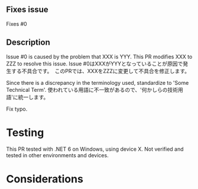 <!-- Please fill the following template according to what changes this pull request will make. -->
<!-- 以下はテンプレートです。　Pull Requestの内容に合わせて記入してください。 -->
<!-- 英語での記入が望ましいですが、日本語でも構いません。 -->

## Fixes issue
<!-- Link the number of the issue(s), if any, that will be fixed or resolved by this pull request. -->
<!-- このPull Requestによって修正または解決されるIssueがある場合は、その番号を記入してリンクしてください。-->
Fixes #0

## Description
<!-- Describe the summary and background on this pull request. Why this change is required? What this change will resolve? -->
<!-- このプルリクエストの概要と背景、この変更が必要な理由や、この変更が解決する問題についてを記入してください。 -->
Issue #0 is caused by the problem that XXX is YYY. This PR modifies XXX to ZZZ to resolve this issue.
Issue #0はXXXがYYYとなっていることが原因で発生する不具合です。　このPRでは、XXXをZZZに変更して不具合を修正します。

<!-- For changes related to documents or English text, describe a brief explanation of the reason for the modification. -->
<!-- 文書や英文に関する変更については、その理由を簡単に記入してください。 -->
Since there is a discrepancy in the terminology used, standardize to 'Some Technical Term'.
使われている用語に不一致があるので、'何かしらの技術用語'に統一します。

<!-- For simple text corrections such as typos, you can simply write "Fix typo". -->
<!-- 誤字脱字程度の簡単な修正であれば、単に"Fix typo"と記載するだけでかまいません。 -->
Fix typo.

# Testing
<!-- Describe what kind of verification and testing you have performed related to this change. -->
<!-- この変更に関連して、どのようなテストや検証を行ったかを記入してください。 -->
This PR tested with .NET 6 on Windows, using device X.
Not verified and tested in other environments and devices.

# Considerations
<!-- Describe any risks, concerns or considerations you have regarding this change. -->
<!-- この変更に関して、リスクや懸念事項・考慮すべき事柄があれば記入してください。 -->
